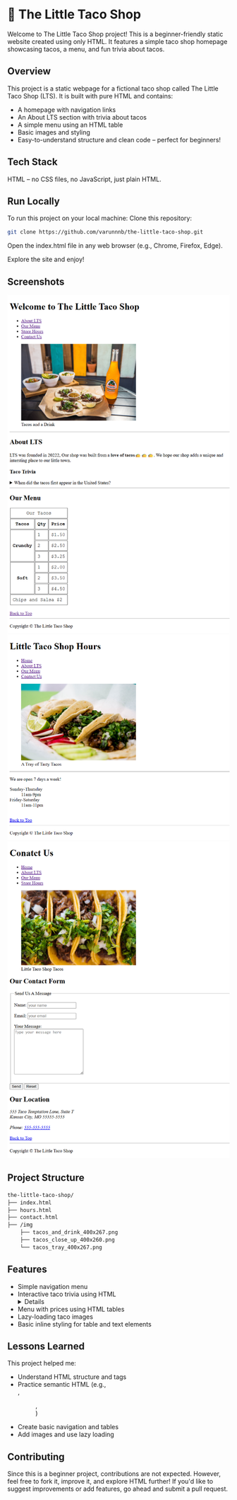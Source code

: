 # 🌮 The Little Taco Shop

Welcome to The Little Taco Shop project! This is a beginner-friendly static website created using only HTML. It features a simple taco shop homepage showcasing tacos, a menu, and fun trivia about tacos.

## Overview

This project is a static webpage for a fictional taco shop called The Little Taco Shop (LTS). It is built with pure HTML and contains:

- A homepage with navigation links
- An About LTS section with trivia about tacos
- A simple menu using an HTML table
- Basic images and styling
- Easy-to-understand structure and clean code – perfect for beginners!

## Tech Stack

HTML – no CSS files, no JavaScript, just plain HTML.

## Run Locally

To run this project on your local machine:
Clone this repository:

```bash
git clone https://github.com/varunnnb/the-little-taco-shop.git
```

Open the index.html file in any web browser (e.g., Chrome, Firefox, Edge).

Explore the site and enjoy!

## Screenshots

![Home Page](./screenshots/home%20page.png)
![Hours Page](./screenshots/hours%20page.png)
![Contact Page](./screenshots/contact%20page.png)

## Project Structure

```bash
the-little-taco-shop/
├── index.html
├── hours.html
├── contact.html
├── /img
    ├── tacos_and_drink_400x267.png
    ├── tacos_close_up_400x260.png
    └── tacos_tray_400x267.png


```

## Features

- Simple navigation menu
- Interactive taco trivia using HTML <details> tag
- Menu with prices using HTML tables
- Lazy-loading taco images
- Basic inline styling for table and text elements

## Lessons Learned

This project helped me:

- Understand HTML structure and tags
- Practice semantic HTML (e.g., <article>, <figure>, <summary>)
- Create basic navigation and tables
- Add images and use lazy loading

## Contributing

Since this is a beginner project, contributions are not expected. However, feel free to fork it, improve it, and explore HTML further! If you'd like to suggest improvements or add features, go ahead and submit a pull request.
